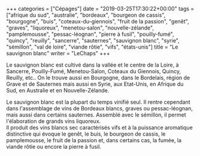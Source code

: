 +++
categories = ["Cépages"]
date = "2019-03-25T17:30:22+00:00"
tags = ["afrique du sud", "australie", "bordeaux", "bourgeon de cassis", "bourgogne", "buis", "coteaux-du-giennois", "fruit de la passion", "genêt", "graves", "liquoreux", "menetou-salon", "nouvelle-zélande", "pamplemousse", "pessac-léognan", "pierre à fusil", "pouilly-fumé", "quincy", "reuilly", "sancerre", "sauternes", "sauvignon blanc", "syrie", "sémillon", "val de loire", "viande rôtie", "vifs", "états-unis"] 
title = "Le sauvignon blanc"
writer = "LeChaps"
+++

Le sauvignon blanc est cultivé dans la vallée et le centre de la Loire, à Sancerre, Pouilly-Fumé, Menetou-Salon, Coteaux du Giennois, Quincy, Reuilly, etc.. On le trouve aussi en Bourgogne, dans le Bordelais, région de Grave et de Sauternes mais aussi en Syrie, aux Etat-Unis, en Afrique du Sud, en Australie et en Nouvelle-Zélande.  

Le sauvignon blanc est la plupart du temps vinifié seul. Il rentre cependant dans l'assemblage de vins de Bordeaux blancs, graves ou pessac-léognan, mais aussi dans certains sauternes. Assemblé avec le sémillon, il permet l'élaboration de grands vins liquoreux.  
Il produit des vins blancs sec caractérisés vifs et à la puissance aromatique distinctive qui évoque le genêt, le buis, le bourgeon de cassis, le pamplemousse, le fruit de la passion et, dans certains cas, la fumée, la viande rôtie ou encore la pierre à fusil.
